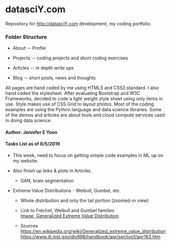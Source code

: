 # datasciY.com
Repository for http://datasciY.com development, my coding portfolio.

### Folder Structure

 * About -- Profile
 
 * Projects -- coding projects and short coding exercises
 
 * Articles -- in depth write ups
 
 * Blog -- short posts, news and thoughts
 
 All pages are hand coded by me using HTML5 and CSS3 standard.  I also hand coded the stylesheet.  After evaluating Bootstrap and W3C  Frameworks, decided to code a light weight style sheet using only items in use.  Style makes use of CSS Grid to layout photos.  Most of the coding examples are using the Python language and data science libraries.  Some of the demos and articles are about tools and cloud compute services used in doing data science.
 
 #### Author: Jennifer E Yoon  
 
 #### Tasks List as of 8/5/2019  
 
 * This week, need to focus on getting simple code examples in ML up on my website.
 
 * Also finish up links & plots in Articles.  
   * GAN, brain segmentation
   
 * Extreme Value Distributions - Weibull, Gumbel, etc.  
   * Whole distribution and only the tail portion (zoomed-in view)  
   * Link to Fréchet, Weibull and Gumbel families  
     <a href="assets/GevDensity_2.svg.png">Image, Generalized Extreme Value Distribution</a>  
     
   * Sources   
     https://en.wikipedia.org/wiki/Generalized_extreme_value_distribution   
     https://www.itl.nist.gov/div898/handbook/apr/section1/apr163.htm   
